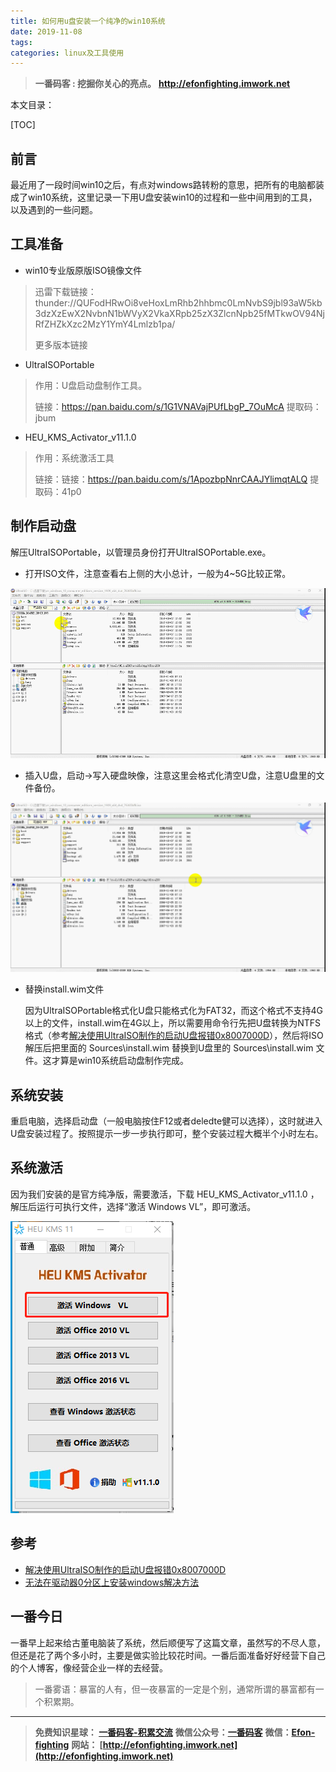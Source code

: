 ```yaml
---
title: 如何用u盘安装一个纯净的win10系统
date: 2019-11-08
tags: 
categories: linux及工具使用
---
```



> **一番码客 : 挖掘你关心的亮点。**
> **http://efonfighting.imwork.net**

本文目录：

[TOC]

## 前言

最近用了一段时间win10之后，有点对windows路转粉的意思，把所有的电脑都装成了win10系统，这里记录一下用U盘安装win10的过程和一些中间用到的工具，以及遇到的一些问题。

<!--more-->

## 工具准备

* win10专业版原版ISO镜像文件

> 迅雷下载链接：thunder://QUFodHRwOi8veHoxLmRhb2hhbmc0LmNvbS9jbl93aW5kb3dzXzEwX2NvbnN1bWVyX2VkaXRpb25zX3ZlcnNpb25fMTkwOV94NjRfZHZkXzc2MzY1YmY4Lmlzb1pa/
>
> 更多版本链接

* UltraISOPortable

> 作用：U盘启动盘制作工具。
>
> 链接：https://pan.baidu.com/s/1G1VNAVajPUfLbgP_7OuMcA  提取码：jbum 

* HEU_KMS_Activator_v11.1.0

> 作用：系统激活工具
>
> 链接：链接：https://pan.baidu.com/s/1ApozbpNnrCAAJYlimqtALQ 提取码：41p0 

## 制作启动盘

解压UltraISOPortable，以管理员身份打开UltraISOPortable.exe。

* 打开ISO文件，注意查看右上侧的大小总计，一般为4~5G比较正常。

![](2019-11-08-如何用u盘安装win10系统/01.gif)

* 插入U盘，启动→写入硬盘映像，注意这里会格式化清空U盘，注意U盘里的文件备份。

![](2019-11-08-如何用u盘安装win10系统/02.gif)

* 替换install.wim文件

  因为UltraISOPortable格式化U盘只能格式化为FAT32，而这个格式不支持4G以上的文件，install.wim在4G以上，所以需要用命令行先把U盘转换为NTFS格式（参考[解决使用UltraISO制作的启动U盘报错0x8007000D](http://blog.sina.cn/dpool/blog/s/blog_4d7f24990102x4sy.html?vt=4)），然后将ISO解压后把里面的 Sources\install.wim 替换到U盘里的 Sources\install.wim 文件。这才算是win10系统启动盘制作完成。

## 系统安装

重启电脑，选择启动盘（一般电脑按住F12或者deledte健可以选择），这时就进入U盘安装过程了。按照提示一步一步执行即可，整个安装过程大概半个小时左右。

## 系统激活

因为我们安装的是官方纯净版，需要激活，下载 HEU_KMS_Activator_v11.1.0 ，解压后运行可执行文件，选择“激活 Windows VL”，即可激活。

![](2019-11-08-如何用u盘安装win10系统\03.jpg)

## 参考

* [解决使用UltraISO制作的启动U盘报错0x8007000D](http://blog.sina.cn/dpool/blog/s/blog_4d7f24990102x4sy.html?vt=4)
* [无法在驱动器0分区上安装windows解决方法](https://blog.csdn.net/Counting_Stars/article/details/81031102)

## 一番今日

一番早上起来给古董电脑装了系统，然后顺便写了这篇文章，虽然写的不尽人意，但还是花了两个多小时，主要是做实验比较花时间。一番后面准备好好经营下自己的个人博客，像经营企业一样的去经营。

> 一番雾语：暴富的人有，但一夜暴富的一定是个别，通常所谓的暴富都有一个积累期。

-------


> **免费知识星球： [一番码客-积累交流](http://efonfighting.imwork.net/efonmark-blog/%E7%AE%80%E4%BB%8B/zhishixingqiu1.png)**
> **微信公众号：[一番码客](http://efonfighting.imwork.net/efonmark-blog/%E7%AE%80%E4%BB%8B/guanzhu_1.jpg)**
> **微信：[Efon-fighting](http://efonfighting.imwork.net/efonmark-blog/%E7%AE%80%E4%BB%8B/weixin.jpg)**
> **网站： [http://efonfighting.imwork.net](http://efonfighting.imwork.net)**
